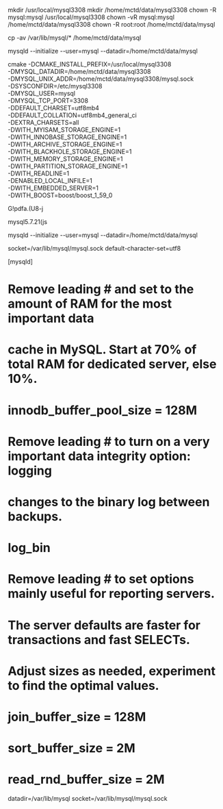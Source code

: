 mkdir /usr/local/mysql3308
mkdir /home/mctd/data/mysql3308
chown -R mysql:mysql /usr/local/mysql3308
chown -vR mysql:mysql /home/mctd/data/mysql3308
chown -R root:root /home/mctd/data/mysql


cp -av /var/lib/mysql/* /home/mctd/data/mysql

mysqld --initialize --user=mysql --datadir=/home/mctd/data/mysql



cmake -DCMAKE_INSTALL_PREFIX=/usr/local/mysql3308 \
-DMYSQL_DATADIR=/home/mctd/data/mysql3308 \
-DMYSQL_UNIX_ADDR=/home/mctd/data/mysql3308/mysql.sock \
-DSYSCONFDIR=/etc/mysql3308 \
-DMYSQL_USER=mysql \
-DMYSQL_TCP_PORT=3308 \
-DDEFAULT_CHARSET=utf8mb4 \
-DDEFAULT_COLLATION=utf8mb4_general_ci \
-DEXTRA_CHARSETS=all \
-DWITH_MYISAM_STORAGE_ENGINE=1 \
-DWITH_INNOBASE_STORAGE_ENGINE=1 \
-DWITH_ARCHIVE_STORAGE_ENGINE=1 \
-DWITH_BLACKHOLE_STORAGE_ENGINE=1 \
-DWITH_MEMORY_STORAGE_ENGINE=1 \
-DWITH_PARTITION_STORAGE_ENGINE=1 \
-DWITH_READLINE=1 \
-DENABLED_LOCAL_INFILE=1 \
-DWITH_EMBEDDED_SERVER=1 \
-DWITH_BOOST=boost/boost_1_59_0



G!pdfa.(U8-j

mysql5.7.21(js

mysqld --initialize --user=mysql --datadir=/home/mctd/data/mysql

socket=/var/lib/mysql/mysql.sock
default-character-set=utf8

[mysqld]
#
# Remove leading # and set to the amount of RAM for the most important data
# cache in MySQL. Start at 70% of total RAM for dedicated server, else 10%.
# innodb_buffer_pool_size = 128M
#
# Remove leading # to turn on a very important data integrity option: logging
# changes to the binary log between backups.
# log_bin
#
# Remove leading # to set options mainly useful for reporting servers.
# The server defaults are faster for transactions and fast SELECTs.
# Adjust sizes as needed, experiment to find the optimal values.
# join_buffer_size = 128M
# sort_buffer_size = 2M
# read_rnd_buffer_size = 2M
datadir=/var/lib/mysql
socket=/var/lib/mysql/mysql.sock


